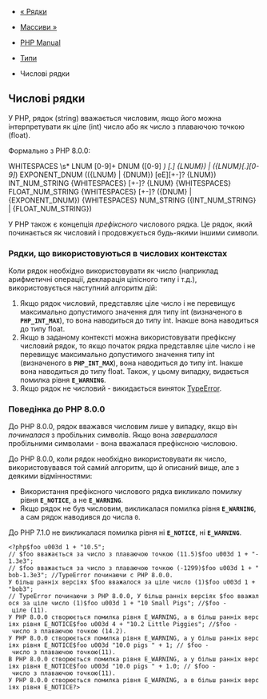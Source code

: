 - [« Рядки](language.types.string.md)
- [Массиви »](language.types.array.md)

- [PHP Manual](index.md)
- [Типи](language.types.md)
- Числові рядки

## Числові рядки

У PHP, рядок (string) вважається числовим, якщо його можна
інтерпретувати як ціле (int) число або як число з плаваючою точкою
(float).

Формально з PHP 8.0.0:

WHITESPACES \s*
LNUM [0-9]+
DNUM ([0-9] *) [\.] {LNUM}) | ({LNUM}[\.][0-9]*)
EXPONENT_DNUM (({LNUM} | {DNUM}) [eE][+-]? {LNUM})
INT_NUM_STRING {WHITESPACES} [+-]? {LNUM} {WHITESPACES}
FLOAT_NUM_STRING {WHITESPACES} [+-]? ({DNUM} | {EXPONENT_DNUM}) {WHITESPACES}
NUM_STRING ({INT_NUM_STRING} | {FLOAT_NUM_STRING})

У PHP також є концепція *префіксного* числового рядка. Це
рядок, який починається як числовий і продовжується будь-якими іншими
символи.

### Рядки, що використовуються в числових контекстах

Коли рядок необхідно використовувати як число (наприклад
арифметичні операції, декларація цілісного типу і т.д.),
використовується наступний алгоритм дій:

1. Якщо рядок числовий, представляє ціле число і не перевищує
максимально допустимого значення для типу int (визначеного в
**`PHP_INT_MAX`**), то вона наводиться до типу int. Інакше вона
наводиться до типу float.
2. Якщо в заданому контексті можна використовувати префіксну
числовий рядок, то якщо початок рядка представляє ціле число і
не перевищує максимально допустимого значення типу int
(визначеного в **`PHP_INT_MAX`**), вона наводиться до типу int.
Інакше вона наводиться до типу float. Також, у цьому випадку, видається
помилка рівня **`E_WARNING`**.
3. Якщо рядок не числовий - викидається виняток
[TypeError](class.typeerror.md).

### Поведінка до PHP 8.0.0

До PHP 8.0.0, рядок вважався числовим лише у випадку, якщо він
*починалася* з пробільних символів. Якщо вона *завершалася* пробільними
символами - вона вважалася префіксною числовою.

До PHP 8.0.0, коли рядок необхідно використовувати як число,
використовувався той самий алгоритм, що й описаний вище, але з деякими
відмінностями:

- Використання префіксного числового рядка викликало помилку рівня
**`E_NOTICE`**, а не **`E_WARNING`**.
- Якщо рядок не був числовим, викликалася помилка рівня
**`E_WARNING`**, а сам рядок наводився до числа `0`.

До PHP 7.1.0 не викликалася помилка рівня ні **`E_NOTICE`**, ні
**`E_WARNING`**.

` <?php$foo u003d 1 + "10.5"; // $foo вважається за число з плаваючою точкою (11.5)$foo u003d 1 + "-1.3e3"; // $foo вважається за число з плаваючою точкою (-1299)$foo u003d 1 + "bob-1.3e3"; //TypeError починаючи с PHP 8.0.0. У більш ранніх версіях $foo вважалося за ціле число (1)$foo u003d 1 + "bob3"; // TypeError починаючи з PHP 8.0.0, У більш ранніх версіях $foo вважалося за ціле число (1)$foo u003d 1 + "10 Small Pigs"; //$foo - ціле (11). У PHP 8.0.0 створюється помилка рівня E_WARNING, а в більш ранніх версіях рівня E_NOTICE$foo u003d 4 + "10.2 Little Piggies"; //$foo - число з плаваючою точкою (14.2). У PHP 8.0.0 створюється помилка рівня E_WARNING, а у більш ранніх версіях рівня E_NOTICE$foo u003d "10.0 pigs " + 1; // $foo - число з плаваючою точкою(11). В PHP 8.0.0 створюється помилка рівня E_WARNING, а у більш ранніх версіях рівня E_NOTICE$foo u003d "10.0 pigs " + 1.0; // $foo - число з плаваючою точкою(11). У PHP 8.0.0 створюється помилка рівня E_WARNING, а в більш ранніх версіях рівня E_NOTICE?> `
